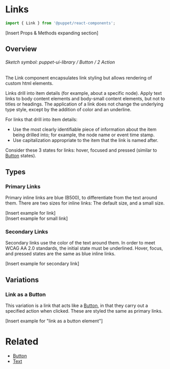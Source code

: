 # Links
```jsx
import { Link } from '@puppet/react-components';
```
[Insert Props & Methods expanding section]

## Overview
###### Sketch symbol: puppet-ui-library / Button / 2 Action

The Link component encapsulates link styling but allows rendering of custom html elements.

Links drill into item details (for example, about a specific node). Apply text links to body content elements and body-small content elements, but not to titles or headings. The application of a link does not change the underlying type style, except by the addition of color and an underline.

For links that drill into item details:
* Use the most clearly identifiable piece of information about the item being drilled into; for example, the node name or event time stamp.
* Use capitalization appropriate to the item that the link is named after.

Consider these 3 states for links: hover, focused and pressed (similar to [Button](http://designsystem.puppetlabs.net/components/#button) states). 

## Types
### Primary Links
Primary inline links are blue (B500), to differentiate from the text around them. There are two sizes for inline links: The default size, and a small size. 

[Insert example for link]\
[Insert example for small link]


### Secondary Links
Secondary links use the color of the text around them. In order to meet WCAG AA 2.0 standards, the initial state must be underlined. Hover, focus, and pressed states are the same as blue inline links.

[Insert example for secondary link]

## Variations
### Link as a Button
This variation is a link that acts like a [Button](http://designsystem.puppetlabs.net/components/#button), in that they carry out a specified action when clicked. These are styled the same as primary links.

[Insert example for "link as a button element"]


# Related
*  [Button](http://designsystem.puppetlabs.net/components/#button) 
*  [Text](http://designsystem.puppetlabs.net/components/#text) 
